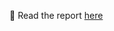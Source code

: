 📄 Read the report [here](https://github.com/fxn-m/university/blob/main/Soft%20Robotics/Design%20and%20Optimisation%20of%20a%20Soft-Robotic%20Gripper.pdf)
